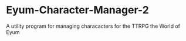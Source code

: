 # Eyum-Character-Manager-2
A utility program for managing characacters for the TTRPG the World of Eyum
